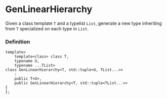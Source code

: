 # GenLinearHierarchy

Given a class template `T` and a typelist `List`, generate a new type inheriting from `T` specialized on each type in `List`.

### Definition

```
template<
    template<class> class T,
    typename U,
    typename ...TList>
class GenLinearHierarchy<T, std::tuple<U, TList...>>
    :
    public T<U>,
    public GenLinearHierarchy<T, std::tuple<TList...>>
{
};
```